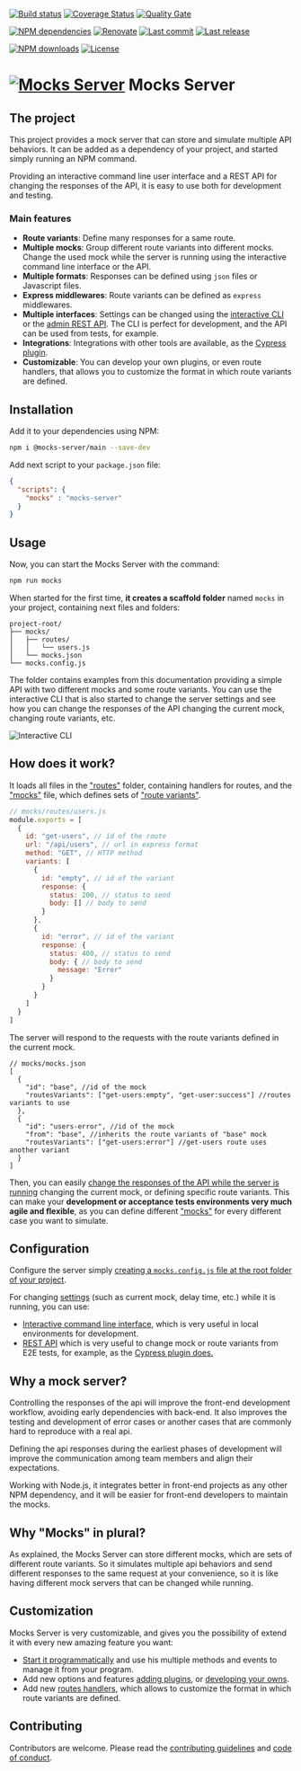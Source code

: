 [![Build status][build-image]][build-url] [![Coverage Status][coveralls-image]][coveralls-url] [![Quality Gate][quality-gate-image]][quality-gate-url]

[![NPM dependencies][npm-dependencies-image]][npm-dependencies-url] [![Renovate](https://img.shields.io/badge/renovate-enabled-brightgreen.svg)](https://renovatebot.com) [![Last commit][last-commit-image]][last-commit-url] [![Last release][release-image]][release-url] 

[![NPM downloads][npm-downloads-image]][npm-downloads-url] [![License][license-image]][license-url]

# [![Mocks Server][logo-url]][website-url] Mocks Server

## The project

This project provides a mock server that can store and simulate multiple API behaviors. It can be added as a dependency of your project, and started simply running an NPM command.

Providing an interactive command line user interface and a REST API for changing the responses of the API, it is easy to use both for development and testing.

### Main features

* __Route variants__: Define many responses for a same route.
* __Multiple mocks__: Group different route variants into different mocks. Change the used mock while the server is running using the interactive command line interface or the API.
* __Multiple formats__: Responses can be defined using `json` files or Javascript files.
* __Express middlewares__: Route variants can be defined as `express` middlewares.
* __Multiple interfaces__: Settings can be changed using the [interactive CLI](plugins-inquirer-cli.md) or the [admin REST API](plugins-admin-api). The CLI is perfect for development, and the API can be used from tests, for example.
* __Integrations__: Integrations with other tools are available, as the [Cypress plugin](integrations-cypress.md).
* __Customizable__: You can develop your own plugins, or even route handlers, that allows you to customize the format in which route variants are defined.

## Installation

Add it to your dependencies using NPM:

```bash
npm i @mocks-server/main --save-dev
```

Add next script to your `package.json` file:

```json
{
  "scripts": {
    "mocks" : "mocks-server"
  }
}
```

## Usage

Now, you can start the Mocks Server with the command:

```bash
npm run mocks
```

When started for the first time, __it creates a scaffold folder__ named `mocks` in your project, containing next files and folders:

```
project-root/
├── mocks/
│   ├── routes/
│   │   └── users.js
│   └── mocks.json
└── mocks.config.js
```

The folder contains examples from this documentation providing a simple API with two different mocks and some route variants. You can use the interactive CLI that is also started to change the server settings and see how you can change the responses of the API changing the current mock, changing route variants, etc.

![Interactive CLI][inquirer-cli-image]

## How does it work?

It loads all files in the ["routes"](https://www.mocks-server.org/docs/get-started-routes) folder, containing handlers for routes, and the ["mocks"](https://www.mocks-server.org/docs/get-started-mocks) file, which defines sets of ["route variants"](https://www.mocks-server.org/docs/get-started-routes).

```js
// mocks/routes/users.js
module.exports = [
  {
    id: "get-users", // id of the route
    url: "/api/users", // url in express format
    method: "GET", // HTTP method
    variants: [
      {
        id: "empty", // id of the variant
        response: {
          status: 200, // status to send
          body: [] // body to send
        }
      },
      {
        id: "error", // id of the variant
        response: {
          status: 400, // status to send
          body: { // body to send
            message: "Error"
          }
        }
      }
    ]
  }
]
```

The server will respond to the requests with the route variants defined in the current mock.

```jsonc
// mocks/mocks.json
[
  {
    "id": "base", //id of the mock
    "routesVariants": ["get-users:empty", "get-user:success"] //routes variants to use
  },
  {
    "id": "users-error", //id of the mock
    "from": "base", //inherits the route variants of "base" mock
    "routesVariants": ["get-users:error"] //get-users route uses another variant
  }
]
```

Then, you can easily [change the responses of the API while the server is running](#configuration) changing the current mock, or defining specific route variants. This can make your __development or acceptance tests environments very much agile and flexible__, as you can define different ["mocks"](https://www.mocks-server.org/docs/get-started-mocks) for every different case you want to simulate.

## Configuration

Configure the server simply [creating a `mocks.config.js` file at the root folder of your project](https://www.mocks-server.org/docs/configuration-file).

For changing [settings](https://www.mocks-server.org/docs/configuration-options) (such as current mock, delay time, etc.) while it is running, you can use:
* [Interactive command line interface](https://www.mocks-server.org/docs/plugins-inquirer-cli), which is very useful in local environments for development.
* [REST API](https://www.mocks-server.org/docs/plugins-admin-api) which is very useful to change mock or route variants from E2E tests, for example, as the [Cypress plugin does.](https://www.mocks-server.org/docs/integrations-cypress)

## Why a mock server?

Controlling the responses of the api will improve the front-end development workflow, avoiding early dependencies with back-end. It also improves the testing and development of error cases or another cases that are commonly hard to reproduce with a real api.

Defining the api responses during the earliest phases of development will improve the communication among team members and align their expectations.

Working with Node.js, it integrates better in front-end projects as any other NPM dependency, and it will be easier for front-end developers to maintain the mocks.

## Why "Mocks" in plural?

As explained, the Mocks Server can store different mocks, which are sets of different route variants. So it simulates multiple api behaviors and send different responses to the same request at your convenience, so it is like having different mock servers that can be changed while running.

## Customization

Mocks Server is very customizable, and gives you the possibility of extend it with every new amazing feature you want:

- [Start it programmatically](https://www.mocks-server.org/docs/api-programmatic-usage) and use his multiple methods and events to manage it from your program.
- Add new options and features [adding plugins](https://www.mocks-server.org/docs/plugins-adding-plugins), or [developing your owns](https://www.mocks-server.org/docs/plugins-developing-plugins).
- Add new [routes handlers](https://www.mocks-server.org/docs/api-routes-handler), which allows to customize the format in which route variants are defined.


## Contributing

Contributors are welcome.
Please read the [contributing guidelines](.github/CONTRIBUTING.md) and [code of conduct](.github/CODE_OF_CONDUCT.md).

[website-url]: https://www.mocks-server.org
[logo-url]: https://www.mocks-server.org/img/logo_120.png
[inquirer-cli-image]: https://www.mocks-server.org/img/inquirer-cli.gif

[coveralls-image]: https://coveralls.io/repos/github/mocks-server/main/badge.svg
[coveralls-url]: https://coveralls.io/github/mocks-server/main
[build-image]: https://github.com/mocks-server/main/workflows/build/badge.svg?branch=master
[build-url]: https://github.com/mocks-server/main/actions?query=workflow%3Abuild+branch%3Amaster
[last-commit-image]: https://img.shields.io/github/last-commit/mocks-server/main.svg
[last-commit-url]: https://github.com/mocks-server/main/commits
[license-image]: https://img.shields.io/npm/l/@mocks-server/main.svg
[license-url]: https://github.com/mocks-server/main/blob/master/LICENSE
[npm-downloads-image]: https://img.shields.io/npm/dm/@mocks-server/main.svg
[npm-downloads-url]: https://www.npmjs.com/package/@mocks-server/main
[npm-dependencies-image]: https://img.shields.io/david/mocks-server/main.svg
[npm-dependencies-url]: https://david-dm.org/mocks-server/main
[quality-gate-image]: https://sonarcloud.io/api/project_badges/measure?project=mocks-server-main&metric=alert_status
[quality-gate-url]: https://sonarcloud.io/dashboard?id=mocks-server-main
[release-image]: https://img.shields.io/github/release-date/mocks-server/main.svg
[release-url]: https://github.com/mocks-server/main/releases
